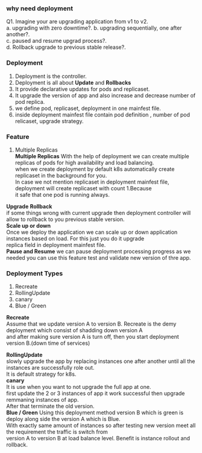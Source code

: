 ### why need deployment
Q1. Imagine your are upgrading application from v1 to v2.   
a. upgrading with zero downtime?. 
b. upgrading sequentially, one after another?.  
c. paused and resume upgrad process?.  
d. Rollback upgrade to previous stable release?.  

### Deployment 
1. Deployment is the controller.  
2. Deployment is all about **Update** and **Rollbacks**  
3. It provide declarative updates for pods and replicaset.  
4. It upgrade the version of app and also increase and decrease number of pod replica.  
5. we define pod, replicaset, deployment in one mainfest file.  
6. inside deployment mainfest file contain pod definition , number of pod relicaset, upgrade strategy.  

### Feature  
1. Multiple Replicas  
**Multiple Replicas** 
With the help of deployment we can create multiple replicas of pods for high availability and load balancing.  
when we create deployment by default k8s automatically create replicaset in the background for you.  
In case we not mention replicaset in deployment mainfest file, deployment will create replicaset with count 1.Because   
it safe that one pod is running always.  

**Upgrade** 
**Rollback**  
if some things wrong with current upgrade then deployment controller will allow to rollback to you previous stable version.  
**Scale up or down**    
Once we deploy the application  we can scale up or down application instances based on load. For this just you do it upgrade   
replica field in deployment mainfest file.  
**Pause and Resume** 
we can pause deployment processing progress as we needed you can use this feature test and validate new version of thre app.  

### Deployment Types 
1. Recreate   
2. RollingUpdate  
3. canary  
4. Blue / Green  

**Recreate**   
Assume that we update version A to version B. Recreate is the demy  deployment which consist of shadding down version A   
and after making sure version A is turn off, then you start deployment version B.(down time of services)    

**RollingUpdate**  
slowly upgrade the app by replacing instances one after another until all the instances are successfully role out.  
It is default strategy for k8s.  
**canary**  
It is use when you want to not upgrade the full app at one.  
first update the 2 or 3 instances of app it work successful then upgrade remmaning instances of app.  
After that terminate the old version.  
**Blue / Green** 
Using this deployment method version B which is green is deploy along side the version A which is Blue.  
With exactly same amount of instances so after testing new version meet all the requirement the traffic is switch from  
version A to version B at load balance level. 
Benefit is instance rollout and rollback.  
  